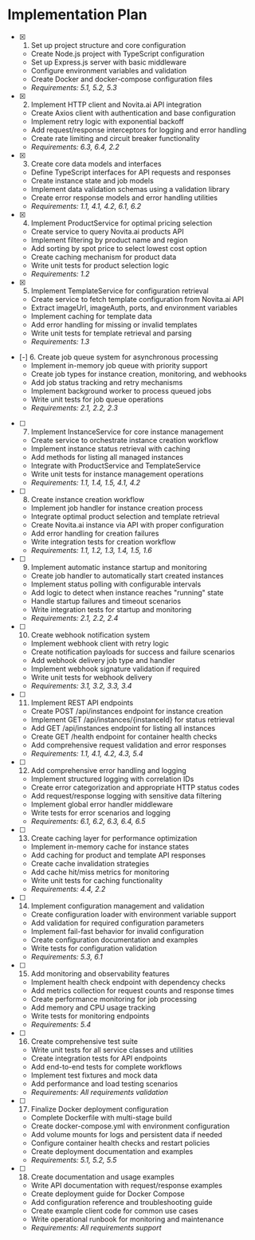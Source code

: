 # Implementation Plan

- [x] 1. Set up project structure and core configuration
  - Create Node.js project with TypeScript configuration
  - Set up Express.js server with basic middleware
  - Configure environment variables and validation
  - Create Docker and docker-compose configuration files
  - _Requirements: 5.1, 5.2, 5.3_

- [x] 2. Implement HTTP client and Novita.ai API integration
  - Create Axios client with authentication and base configuration
  - Implement retry logic with exponential backoff
  - Add request/response interceptors for logging and error handling
  - Create rate limiting and circuit breaker functionality
  - _Requirements: 6.3, 6.4, 2.2_

- [x] 3. Create core data models and interfaces
  - Define TypeScript interfaces for API requests and responses
  - Create instance state and job models
  - Implement data validation schemas using a validation library
  - Create error response models and error handling utilities
  - _Requirements: 1.1, 4.1, 4.2, 6.1, 6.2_

- [x] 4. Implement ProductService for optimal pricing selection
  - Create service to query Novita.ai products API
  - Implement filtering by product name and region
  - Add sorting by spot price to select lowest cost option
  - Create caching mechanism for product data
  - Write unit tests for product selection logic
  - _Requirements: 1.2_

- [x] 5. Implement TemplateService for configuration retrieval
  - Create service to fetch template configuration from Novita.ai API
  - Extract imageUrl, imageAuth, ports, and environment variables
  - Implement caching for template data
  - Add error handling for missing or invalid templates
  - Write unit tests for template retrieval and parsing
  - _Requirements: 1.3_

- [-] 6. Create job queue system for asynchronous processing
  - Implement in-memory job queue with priority support
  - Create job types for instance creation, monitoring, and webhooks
  - Add job status tracking and retry mechanisms
  - Implement background worker to process queued jobs
  - Write unit tests for job queue operations
  - _Requirements: 2.1, 2.2, 2.3_

- [ ] 7. Implement InstanceService for core instance management
  - Create service to orchestrate instance creation workflow
  - Implement instance status retrieval with caching
  - Add methods for listing all managed instances
  - Integrate with ProductService and TemplateService
  - Write unit tests for instance management operations
  - _Requirements: 1.1, 1.4, 1.5, 4.1, 4.2_

- [ ] 8. Create instance creation workflow
  - Implement job handler for instance creation process
  - Integrate optimal product selection and template retrieval
  - Create Novita.ai instance via API with proper configuration
  - Add error handling for creation failures
  - Write integration tests for creation workflow
  - _Requirements: 1.1, 1.2, 1.3, 1.4, 1.5, 1.6_

- [ ] 9. Implement automatic instance startup and monitoring
  - Create job handler to automatically start created instances
  - Implement status polling with configurable intervals
  - Add logic to detect when instance reaches "running" state
  - Handle startup failures and timeout scenarios
  - Write integration tests for startup and monitoring
  - _Requirements: 2.1, 2.2, 2.4_

- [ ] 10. Create webhook notification system
  - Implement webhook client with retry logic
  - Create notification payloads for success and failure scenarios
  - Add webhook delivery job type and handler
  - Implement webhook signature validation if required
  - Write unit tests for webhook delivery
  - _Requirements: 3.1, 3.2, 3.3, 3.4_

- [ ] 11. Implement REST API endpoints
  - Create POST /api/instances endpoint for instance creation
  - Implement GET /api/instances/{instanceId} for status retrieval
  - Add GET /api/instances endpoint for listing all instances
  - Create GET /health endpoint for container health checks
  - Add comprehensive request validation and error responses
  - _Requirements: 1.1, 4.1, 4.2, 4.3, 5.4_

- [ ] 12. Add comprehensive error handling and logging
  - Implement structured logging with correlation IDs
  - Create error categorization and appropriate HTTP status codes
  - Add request/response logging with sensitive data filtering
  - Implement global error handler middleware
  - Write tests for error scenarios and logging
  - _Requirements: 6.1, 6.2, 6.3, 6.4, 6.5_

- [ ] 13. Create caching layer for performance optimization
  - Implement in-memory cache for instance states
  - Add caching for product and template API responses
  - Create cache invalidation strategies
  - Add cache hit/miss metrics for monitoring
  - Write unit tests for caching functionality
  - _Requirements: 4.4, 2.2_

- [ ] 14. Implement configuration management and validation
  - Create configuration loader with environment variable support
  - Add validation for required configuration parameters
  - Implement fail-fast behavior for invalid configuration
  - Create configuration documentation and examples
  - Write tests for configuration validation
  - _Requirements: 5.3, 6.1_

- [ ] 15. Add monitoring and observability features
  - Implement health check endpoint with dependency checks
  - Add metrics collection for request counts and response times
  - Create performance monitoring for job processing
  - Add memory and CPU usage tracking
  - Write tests for monitoring endpoints
  - _Requirements: 5.4_

- [ ] 16. Create comprehensive test suite
  - Write unit tests for all service classes and utilities
  - Create integration tests for API endpoints
  - Add end-to-end tests for complete workflows
  - Implement test fixtures and mock data
  - Add performance and load testing scenarios
  - _Requirements: All requirements validation_

- [ ] 17. Finalize Docker deployment configuration
  - Complete Dockerfile with multi-stage build
  - Create docker-compose.yml with environment configuration
  - Add volume mounts for logs and persistent data if needed
  - Configure container health checks and restart policies
  - Create deployment documentation and examples
  - _Requirements: 5.1, 5.2, 5.5_

- [ ] 18. Create documentation and usage examples
  - Write API documentation with request/response examples
  - Create deployment guide for Docker Compose
  - Add configuration reference and troubleshooting guide
  - Create example client code for common use cases
  - Write operational runbook for monitoring and maintenance
  - _Requirements: All requirements support_